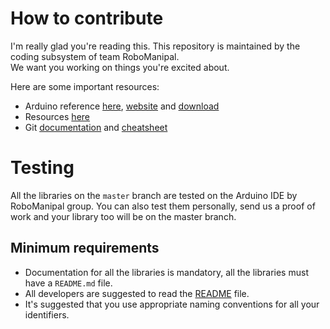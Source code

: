 # How to contribute
I'm really glad you're reading this. This repository is maintained by the coding subsystem of team RoboManipal.<br>
We want you working on things you're excited about.

Here are some important resources:
- Arduino reference [here](https://www.arduino.cc/reference/en/), [website](https://www.arduino.cc/) and [download](https://www.arduino.cc/en/Main/Software)
- Resources [here](https://playground.arduino.cc/main/resources)
- Git [documentation](https://git-scm.com/docs) and [cheatsheet](https://services.github.com/on-demand/downloads/github-git-cheat-sheet.pdf)

# Testing
All the libraries on the `master` branch are tested on the Arduino IDE by RoboManipal group. You can also test them personally, send us a 
proof of work and your library too will be on the master branch.

## Minimum requirements
- Documentation for all the libraries is mandatory, all the libraries must have a `README.md` file.
- All developers are suggested to read the [README](../README.md) file.
- It's suggested that you use appropriate naming conventions for all your identifiers.

